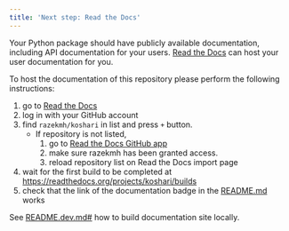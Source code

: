 ```yaml
---
title: 'Next step: Read the Docs'
---
```


Your Python package should have publicly available documentation, including API documentation for your users.
[Read the Docs](https://readthedocs.org) can host your user documentation for you.

To host the documentation of this repository please perform the following instructions:

1. go to [Read the Docs](https://readthedocs.org/dashboard/import/?)
1. log in with your GitHub account
1. find `razekmh/koshari` in list and press `+` button.
   * If repository is not listed,
      1. go to [Read the Docs GitHub app](https://github.com/settings/connections/applications/fae83c942bc1d89609e2)
      2. make sure razekmh has been granted access.
      3. reload repository list on Read the Docs import page
1. wait for the first build to be completed at <https://readthedocs.org/projects/koshari/builds>
1. check that the link of the documentation badge in the [README.md](https://github.com/razekmh/koshari) works

See [README.dev.md#](https://github.com/razekmh/koshari/blob/main/README.dev.md#generating-the-api-docs) how to build documentation site locally.
